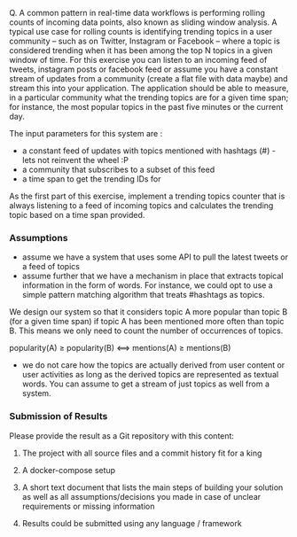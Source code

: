 Q. A common pattern in real-time data workflows is performing rolling counts of incoming data points, also known as sliding window analysis. A typical use case for rolling counts is identifying trending topics in a user community – such as on Twitter, Instagram or Facebook – where a topic is considered trending when it has been among the top N topics in a given window of time. For this exercise you can listen to an incoming feed of tweets, instagram posts or facebook feed or assume you have a constant stream of updates from a community (create a flat file with data maybe) and stream this into your application. The application should be able to measure, in a particular community what the trending topics are for a given time span; for instance, the most popular topics in the past five minutes or the current day.

The input parameters for this system are :
* a constant feed of updates with topics mentioned with hashtags (#) - lets not reinvent the wheel :P
* a community that subscribes to a subset of this feed
* a time span to get the trending IDs for

As the first part of this exercise, implement a trending topics counter that is always listening to a feed of incoming topics and calculates the trending topic based on a time span provided.

### Assumptions

* assume we have a system that uses some API to pull the latest tweets or a feed of topics 
* assume further that we have a mechanism in place that extracts topical information in the form of words. For instance, we could opt to use a simple pattern matching algorithm that treats #hashtags as topics. 

We design our system so that it considers topic A more popular than topic B (for a given time span) if topic A has been mentioned more often than topic B. This means we only need to count the number of occurrences of topics.

popularity(A) ≥ popularity(B) ⟺ mentions(A) ≥ mentions(B)

* we do not care how the topics are actually derived from user content or user activities as long as the derived topics are represented as textual words. You can assume to get a stream of just topics as well from a system.

### Submission of Results

Please provide the result as a Git repository with this content:

1. The project with all source files and a commit history fit for a king

2. A docker-compose setup

3. A short text document that lists the main steps of building your solution as well as all assumptions/decisions you made in case of unclear requirements or missing information

4. Results could be submitted using any language / framework